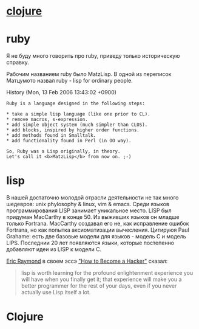 # [clojure](http://niquola.github.io/clojure-2014-slides)


# ruby 

Я не буду много говорить про ruby, приведу только историческую справку.

Рабочим названием ruby было MatzLisp. В одной из переписок Матцумото
назвал ruby - lisp for ordinary people.

History (Mon, 13 Feb 2006 13:43:02 +0900)

```
Ruby is a language designed in the following steps:

* take a simple lisp language (like one prior to CL).
* remove macros, s-expression.
* add simple object system (much simpler than CLOS).
* add blocks, inspired by higher order functions.
* add methods found in Smalltalk.
* add functionality found in Perl (in OO way).

So, Ruby was a Lisp originally, in theory.
Let's call it <b>MatzLisp</b> from now on. ;-)

```

# lisp

В нашей достаточно молодой отрасли деятельности не так много шедевров:
unix phylosophy & linux, vim & emacs. 
Среди языков программирования LISP занимает уникальное место.
LISP был придуман MacCarthy в конце 50. Из выживших языков он младше только Fortrana.
MacCarthy создавал его не, как исправление ошибок Fortrana, 
но как попытка аксиоматизации вычесления.
Цитируюя  Paul Grahame: есть две базовые модели для языков - модель C  и модель LIPS.
Последнии 20 лет появляются языки, которые постепенно добавляют идеи из LISP к модели C.


[Eric Raymond](http://ru.wikipedia.org/wiki/%D0%A0%D1%8D%D0%B9%D0%BC%D0%BE%D0%BD%D0%B4,_%D0%AD%D1%80%D0%B8%D0%BA) в своем эссэ ["How to Become a Hacker"](http://www.catb.org/esr/faqs/hacker-howto.html) сказал:

> lisp is worth learning for the profound enlightenment experience 
> you will have when you finally get it; that experience 
> will make you a better programmer for the rest of your days, 
> even if you never actually use Lisp itself a lot.


# Clojure





